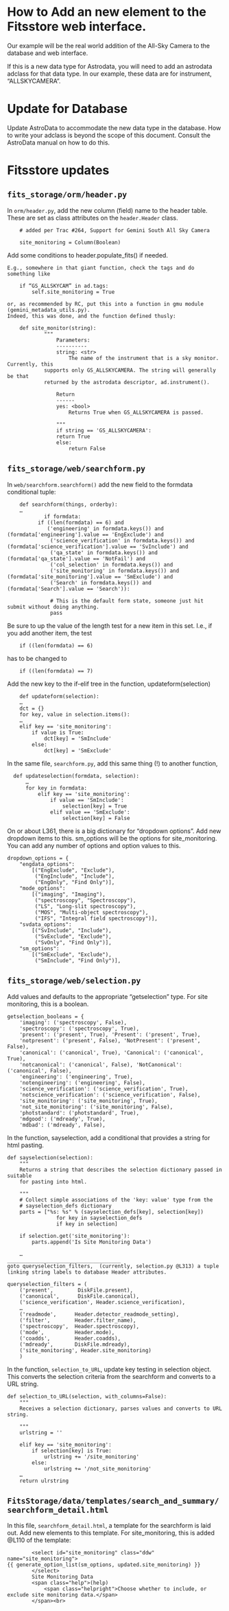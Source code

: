 # How to Add an new element to the Fitsstore web interface.

Our example will be the real world addition of the All-Sky Camera to the database and web interface.

If this is a new data type for Astrodata, you will need to add an astrodata adclass for that data type.
In our example, these data are for instrument, “ALLSKYCAMERA”.

# Update for Database

Update AstroData to accommodate the new data type in the database.
How to write your adclass is beyond the scope of this document. Consult the AstroData manual on
how to do this.

# Fitsstore updates

## `fits_storage/orm/header.py`

In `orm/header.py`, add the new column (field) name to the header table.
These are set as class attributes on the `header.Header` class.

```
    # added per Trac #264, Support for Gemini South All Sky Camera

    site_monitoring = Column(Boolean)
```

Add some conditions to header.populate_fits() if needed.

	E.g., somewhere in that giant function, check the tags and do something like

```
	if “GS_ALLSKYCAM” in ad.tags:
	    self.site_monitoring = True
```

    or, as recommended by RC, put this into a function in gmu module (gemini_metadata_utils.py).
    Indeed, this was done, and the function defined thusly:

```
	def site_monitor(string):
    	    """
    			Parameters:
    			----------
    			string: <str>
    			    The name of the instrument that is a sky monitor. Currently, this
            supports only GS_ALLSKYCAMERA. The string will generally be that
            returned by the astrodata descriptor, ad.instrument().

    			Return
    			------
    			yes: <bool>
        			Returns True when GS_ALLSKYCAMERA is passed.

    			"""
    			if string == 'GS_ALLSKYCAMERA':
        	    return True
    			else:
        		    return False
```

## `fits_storage/web/searchform.py`

In `web/searchform.searchform()` add the new field to the formdata conditional tuple:

```
	def searchform(things, orderby):
	…
    		if formdata:
       	  if ((len(formdata) == 6) and
          	 ('engineering' in formdata.keys()) and (formdata['engineering'].value == 'EngExclude') and
              ('science_verification' in formdata.keys()) and (formdata['science_verification'].value == 'SvInclude') and
              ('qa_state' in formdata.keys()) and (formdata['qa_state'].value == 'NotFail') and
              ('col_selection' in formdata.keys()) and
              ('site_monitoring' in formdata.keys()) and (formdata['site_monitoring'].value == 'SmExclude') and
              ('Search' in formdata.keys()) and (formdata['Search'].value == 'Search')):

              # This is the default form state, someone just hit submit without doing anything.
              pass
```

Be sure to up the value of the length test for a new item in this set. I.e., if you add another item, the test 

```
    if ((len(formdata) == 6)
```

has to be changed to 

```
    if ((len(formdata) == 7)
```

Add the new key to the if-elif tree in the function, updateform(selection)

```
    def updateform(selection):
    …
    dct = {}
    for key, value in selection.items():
    …
    elif key == 'site_monitoring':
        if value is True:
            dct[key] = 'SmInclude'
        else:
            dct[key] = 'SmExclude'
```

In the same file, `searchform.py`, add this same thing (!) to another function,

```
  def updateselection(formdata, selection):
	  …
      for key in formdata:
          elif key == 'site_monitoring':
              if value == 'SmInclude':
                  selection[key] = True
              elif value == 'SmExclude':
                  selection[key] = False
```

On or about L361, there is a big dictionary for “dropdown options”. Add new dropdown items to this.
sm_options will be the options for site_monitoring. You can add any number of options and option
values to this.

```
dropdown_options = {
    "engdata_options":
        [("EngExclude", "Exclude"),
         ("EngInclude", "Include"),
         ("EngOnly", "Find Only")],
    "mode_options":
        [("imaging", "Imaging"),
         ("spectroscopy", "Spectroscopy"),
         ("LS", "Long-slit spectroscopy"),
         ("MOS", "Multi-object spectroscopy"),
         ("IFS", "Integral field spectroscopy")],
    "svdata_options":
        [("SvInclude", "Include"),
         ("SvExclude", "Exclude"),
         ("SvOnly", "Find Only")],
    "sm_options":
        [("SmExclude", "Exclude"),
         ("SmInclude", "Find Only")],
```

## `fits_storage/web/selection.py`

Add values and defaults to the appropriate “getselection” type. For site monitoring, this is a boolean.

```
getselection_booleans = {
    'imaging': ('spectroscopy', False),
    'spectroscopy': ('spectroscopy', True),
    'present': ('present', True), 'Present': ('present', True),
    'notpresent': ('present', False), 'NotPresent': ('present', False),
    'canonical': ('canonical', True), 'Canonical': ('canonical', True),
    'notcanonical': ('canonical', False), 'NotCanonical': ('canonical', False),
    'engineering': ('engineering', True),
    'notengineering': ('engineering', False),
    'science_verification': ('science_verification', True),
    'notscience_verification': ('science_verification', False),
    'site_monitoring': ('site_monitoring', True),
    'not_site_monitoring': ('site_monitoring', False),
    'photstandard': ('photstandard', True),
    'mdgood': ('mdready', True),
    'mdbad': ('mdready', False),
```

In the function, sayselection,  add a conditional that provides a string for html pasting.

```
def sayselection(selection):
    """
    Returns a string that describes the selection dictionary passed in suitable
    for pasting into html.

    """
    # Collect simple associations of the 'key: value' type from the
    # sayselection_defs dictionary
    parts = ["%s: %s" % (sayselection_defs[key], selection[key])
                for key in sayselection_defs
                if key in selection]
    
    if selection.get('site_monitoring'):
        parts.append('Is Site Monitoring Data')

    …
_____________________________________
goto queryselection_filters,  (currently, selection.py @L313) a tuple linking string labels to database Header attributes.

queryselection_filters = (
    ('present',        DiskFile.present),
    ('canonical',      DiskFile.canonical),
    ('science_verification', Header.science_verification),
    …
    ('readmode',      Header.detector_readmode_setting),
    ('filter',        Header.filter_name),
    ('spectroscopy',  Header.spectroscopy),
    ('mode',          Header.mode),
    ('coadds',        Header.coadds),
    ('mdready',       DiskFile.mdready),
    ('site_monitoring', Header.site_monitoring)
    )
```

In the function, `selection_to_URL`, update key testing in selection object. 
This converts the selection criteria from the searchform and converts to a URL string.

```
def selection_to_URL(selection, with_columns=False):
    """
    Receives a selection dictionary, parses values and converts to URL string.

    """
    urlstring = ''

    elif key == 'site_monitoring':
        if selection[key] is True:
            urlstring += '/site_monitoring'
        else:
            urlstring += '/not_site_monitoring'
    …
	return ulrstring
```

## `FitsStorage/data/templates/search_and_summary/searchform_detail.html`

In this file, `searchform_detail.html`, a template for the searchform is laid out. Add new elements to this template.
For site_monitoring, this is added @L110 of the template:

```
        <select id="site_monitoring" class="ddw" name="site_monitoring">
{{ generate_option_list(sm_options, updated.site_monitoring) }}
        </select>
        Site Monitoring Data
        <span class="help">(help)
            <span class="helpright">Choose whether to include, or exclude site monitoring data.</span>
        </span><br>
```
